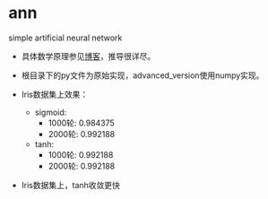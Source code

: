 # ann
simple artificial neural network

+ 具体数学原理参见[博客](http://heloowird.github.io/2016/09/25/neural_network/)，推导很详尽。

+ 根目录下的py文件为原始实现，advanced\_version使用numpy实现。

+ Iris数据集上效果：
	+ sigmoid: 
		+ 1000轮: 0.984375
		+ 2000轮: 0.992188
	+ tanh:
		+ 1000轮: 0.992188
		+ 2000轮: 0.992188
+ Iris数据集上，tanh收敛更快
